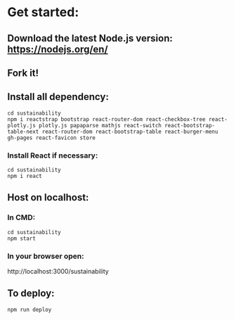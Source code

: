 # Get started:

## Download the latest Node.js version: https://nodejs.org/en/

## Fork it!

## Install all dependency:
``` shell
cd sustainability
npm i reactstrap bootstrap react-router-dom react-checkbox-tree react-plotly.js plotly.js papaparse mathjs react-switch react-bootstrap-table-next react-router-dom react-bootstrap-table react-burger-menu gh-pages react-favicon store
```
### Install React if necessary:
``` shell
cd sustainability
npm i react
```

## Host on localhost:
### In CMD:
``` shell
cd sustainability
npm start
```
### In your browser open:
http://localhost:3000/sustainability


## To deploy:
``` shell
npm run deploy
```

